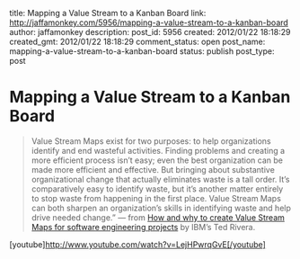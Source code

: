 title: Mapping a Value Stream to a Kanban Board
link: http://jaffamonkey.com/5956/mapping-a-value-stream-to-a-kanban-board
author: jaffamonkey
description: 
post_id: 5956
created: 2012/01/22 18:18:29
created_gmt: 2012/01/22 18:18:29
comment_status: open
post_name: mapping-a-value-stream-to-a-kanban-board
status: publish
post_type: post

# Mapping a Value Stream to a Kanban Board

> Value Stream Maps exist for two purposes: to help organizations identify and end wasteful activities. Finding problems and creating a more efficient process isn’t easy; even the best organization can be made more efficient and effective. But bringing about substantive organizational change that actually eliminates waste is a tall order. It’s comparatively easy to identify waste, but it’s another matter entirely to stop waste from happening in the first place. Value Stream Maps can both sharpen an organization’s skills in identifying waste and help drive needed change.” — from [How and why to create Value Stream Maps for software engineering projects](http://www.ibm.com/developerworks/rational/library/10/howandwhytocreatevaluestreammapsforswengineerprojects/index.html?ca=drs-) by IBM’s Ted Rivera.

[youtube]http://www.youtube.com/watch?v=LejHPwrqGvE[/youtube]